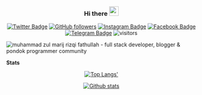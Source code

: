 <div align="center">

### Hi there <img height="25" width="25"  src="https://camo.githubusercontent.com/35d3d11359a49bf12aebb834cc13fd81b95eff4e/68747470733a2f2f6d656469612e67697068792e636f6d2f6d656469612f6876524a434c467a6361737252346961377a2f67697068792e676966">


[![Twitter Badge](http://img.shields.io/badge/-zul__marij-1ca0f1?style=social&labelColor=&logo=twitter&logoColor=blue&link=https://twitter.com/zul_marij)](https://twitter.com/zul_marij)
[![GitHub followers](https://img.shields.io/github/followers/zulmarij?label=Follow&style=social)](https://github.com/zulmarij/?tab=follow)
[![Instagram Badge](https://img.shields.io/badge/-zulmarij-blue?style=social&logo=Instagram&link=https://www.instagram.com/zulmarij/)](https://www.instagram.com/zulmarij/) 
[![Facebook Badge](https://img.shields.io/badge/-zulmarij-blue?style=social&logo=facebook&link=https://www.facebook.com/zulmarij/)](https://www.facebook.com/zulmarij/) 
[![Telegram Badge](https://img.shields.io/badge/-zulmarij-blue?style=social&logo=telegram&link=https://www.t.me/zulmarij/)](https://www.t.me/zulmarij/) 
![visitors](https://visitor-badge.glitch.me/badge?page_id=zulmarij.zulmarij)

 </div>
 
<img src="https://raw.githubusercontent.com/zulmarij/zulmarij/master/background.png" alt="muhammad zul marij rizqi fathullah - full stack developer, blogger & pondok programmer community">


<br>

**Stats**
<div align="center">
 
[![Top Langs'](https://github-readme-stats.vercel.app/api/top-langs/?username=zulmarij&theme=dark&layout=compact)](https://github.com/zulmarij?tab=follow)
 
[![Github stats](https://github-readme-stats.vercel.app/api?username=zulmarij&theme=dark&count_private=true&show_icons=true&line_height=20px)](https://github.com/zulmarij?tab=follow)

</div>
